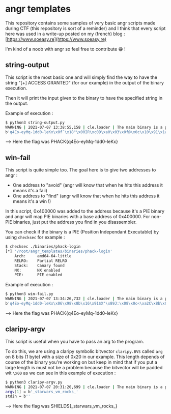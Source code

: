 # angr templates

This repository contains some samples of very basic angr scripts made during CTF (this repository is sort of a reminder) and I think that every script here was used in a write-up posted on my (french) blog : [https://www.soeasy.re](https://www.soeasy.re)

I'm kind of a noob with angr so feel free to contribute :grin: !

## string-output

This script is the most basic one and will simply find the way to have the string "[+] ACCESS GRANTED" (for our example) in the output of the binary execution.

Then it will print the input given to the binary to have the specified string in the output.

Example of execution :
```bash
$ python3 string-output.py
WARNING | 2021-07-07 13:38:55,158 | cle.loader | The main binary is a position-independent executable. It is being loaded with a base address of 0x400000.
b'q4Eo-eyMq-1dd0-leKx\x0f`\x18"\x00IR\xc0D\xa0\x03\x0f@\x0c\x10\x91\x1a%$\x10\x86\x10h\x00\x08(\x88\x04\xa0\x08\xbc\x80$"\xc2\x90@B\x18$&'
```
--> Here the flag was PHACK{q4Eo-eyMq-1dd0-leKx}

## win-fail

This script is quite simple too. The goal here is to give two addresses to angr : 
- One address to "avoid" (angr will know that when he hits this address it means it's a fail)
- One address to "find" (angr will know that when he hits this address it means it's a win !)

In this script, 0x400000 was added to the address because it's a PIE binary and angr will map PIE binaries with a base address of 0x400000. For non-PIE binaries, just put the address you find in you disassembler.

You can check if the binary is a PIE (Position Independant Executable) by using `checksec` for example :

```bash
$ checksec ./binaries/phack-login
[*] '/root/angr_templates/binaries/phack-login'
    Arch:     amd64-64-little
    RELRO:    Partial RELRO
    Stack:    Canary found
    NX:       NX enabled
    PIE:      PIE enabled
```

Example of execution : 
```bash
$ python3 win-fail.py 
WARNING | 2021-07-07 13:34:26,732 | cle.loader | The main binary is a position-independent executable. It is being loaded with a base address of 0x400000.
b'q4Eo-eyMq-1dd0-leKx\x06\x98\x8b\x16\x91$X"\x89J:\x08\x0c<\xa2C\x8b\x0f\xa0\x01\x10\x99\xa56\xcaa`H0(\x80F\x19\x0c\x08#\x05\x9a\x0c\x94`'
```
--> Here the flag was PHACK{q4Eo-eyMq-1dd0-leKx}

## claripy-argv

This script is useful when you have to pass an arg to the program.

To do this, we are using a claripy symbolic bitvector `claripy.BVS` called `arg` on 8 bits (1 byte) with a size of 0x20 in our example.
This length depends of course of the binary you're working on but keep in mind that if you put a large length is must not be a problem because the bitvector will be padded wit `\x00` as we can see in this example of execution :

```bash
$ python3 claripy-argv.py 
WARNING | 2021-07-07 20:31:20,699 | cle.loader | The main binary is a position-independent executable. It is being loaded with a base address of 0x400000.
argv[1] = b'_starwars_vm_rocks_'
stdin = b''
```
--> Here the flag was SHIELDS{\_starwars_vm\_rocks\_}
